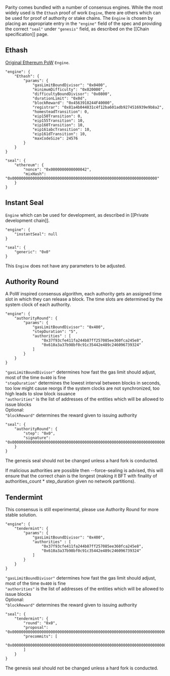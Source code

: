 Parity comes bundled with a number of consensus engines. While the most widely used is the `Ethash` proof of work `Engine`, there are others which can be used for proof of authority or stake chains.
The `Engine` is chosen by placing an appropriate entry in the `"engine"` field of the spec and providing the correct `"seal"` under `"genesis"` field, as described on the [[Chain specification]] page.

## Ethash

[Original Ethereum PoW](https://github.com/ethereum/wiki/wiki/Ethash) `Engine`.

```
"engine": {
	"Ethash": {
		"params": {
			"gasLimitBoundDivisor": "0x0400",
			"minimumDifficulty": "0x020000",
			"difficultyBoundDivisor": "0x0800",
			"durationLimit": "0x0d",
			"blockReward": "0x4563918244F40000",
			"registrar": "0x81a4b044831c4f12ba601adb9274516939e9b8a2",
			"homesteadTransition": 0,
			"eip150Transition": 0,
			"eip155Transition": 10,
			"eip160Transition": 10,
			"eip161abcTransition": 10,
			"eip161dTransition": 10,
			"maxCodeSize": 24576
		}
	}
}
```

```
"seal": {
	"ethereum": {
		"nonce": "0x0000000000000042",
		"mixHash": "0x0000000000000000000000000000000000000000000000000000000000000000"
	}
}
```

## Instant Seal

`Engine` which can be used for development, as described in [[Private development chain]].

```
"engine": {
	"instantSeal": null
}
```

```
"seal": {
	"generic": "0x0"
}
```

This `Engine` does not have any parameters to be adjusted.

## Authority Round

A PoW inspired consensus algorithm, each authority gets an assigned time slot in which they can release a block. The time slots are determined by the system clock of each authority.

```
"engine": {
    "authorityRound": {
        "params": {
            "gasLimitBoundDivisor": "0x400",
            "stepDuration": "5",
            "authorities" : [
                "0x37f93cfe411fa244b87ff257085ee360fca245e8",
                "0x610a3a37b98bf0c91c35442e489c246096739324"
            ]
        }
    }
}
```

`"gasLimitBoundDivisor"` determines how fast the gas limit should adjust, most of the time `0x400` is fine  
`"stepDuration"` determines the lowest interval between blocks in seconds, too low might cause reorgs if the system clocks are not synchronized, too high leads to slow block issuance  
`"authorities"` is the list of addresses of the entities which will be allowed to issue blocks  
Optional:  
`"blockReward"` determines the reward given to issuing authority  

```
"seal": {
    "authorityRound": {
        "step": "0x0",
        "signature": "0x0000000000000000000000000000000000000000000000000000000000000000000000000000000000000000000000000000000000000000000000000000000000"
    }
}
```

The genesis seal should not be changed unless a hard fork is conducted.

If malicious authorities are possible then --force-sealing is advised, this will ensure that the correct chain is the longest (making it BFT with finality of authorities_count * step_duration given no network partitions).

## Tendermint

This consensus is still experimental, please use Authority Round for more stable solution.

```
"engine": {
    "tendermint": {
        "params": {
            "gasLimitBoundDivisor": "0x400",
            "authorities" : [
                "0x37f93cfe411fa244b87ff257085ee360fca245e8",
                "0x610a3a37b98bf0c91c35442e489c246096739324"
            ]
        }
    }
}
```

`"gasLimitBoundDivisor"` determines how fast the gas limit should adjust, most of the time `0x400` is fine  
`"authorities"` is the list of addresses of the entities which will be allowed to issue blocks  
Optional:  
`"blockReward"` determines the reward given to issuing authority  

```
"seal": {
    "tendermint": {
        "round": "0x0",
        "proposal": "0x0000000000000000000000000000000000000000000000000000000000000000000000000000000000000000000000000000000000000000000000000000000000",
        "precommits": [
            "0x0000000000000000000000000000000000000000000000000000000000000000000000000000000000000000000000000000000000000000000000000000000000"
        ]
    }
}
```

The genesis seal should not be changed unless a hard fork is conducted.